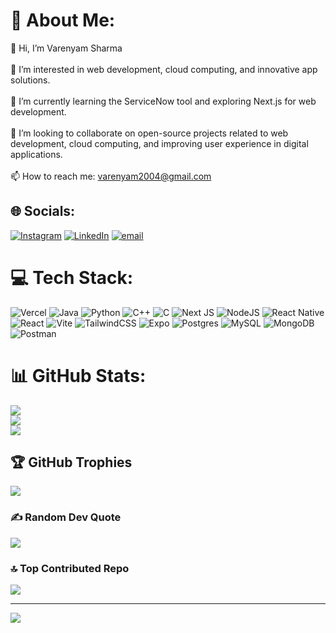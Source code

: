 # 💫 About Me:
👋 Hi, I’m Varenyam Sharma<br><br>👀 I’m interested in web development, cloud computing, and innovative app solutions.<br><br>🌱 I’m currently learning the ServiceNow tool and exploring Next.js for web development.<br><br>💞️ I’m looking to collaborate on open-source projects related to web development, cloud computing, and improving user experience in digital applications.<br><br>📫 How to reach me: varenyam2004@gmail.com


## 🌐 Socials:
[![Instagram](https://img.shields.io/badge/Instagram-%23E4405F.svg?logo=Instagram&logoColor=white)](https://instagram.com/https://www.instagram.com/mevarenyamsharma/) [![LinkedIn](https://img.shields.io/badge/LinkedIn-%230077B5.svg?logo=linkedin&logoColor=white)](https://linkedin.com/in/www.linkedin.com/in/varenyam-sharma) [![email](https://img.shields.io/badge/Email-D14836?logo=gmail&logoColor=white)](mailto:varenyam2004@gmail.com) 

# 💻 Tech Stack:
![Vercel](https://img.shields.io/badge/vercel-%23000000.svg?style=plastic&logo=vercel&logoColor=white) ![Java](https://img.shields.io/badge/java-%23ED8B00.svg?style=plastic&logo=openjdk&logoColor=white) ![Python](https://img.shields.io/badge/python-3670A0?style=plastic&logo=python&logoColor=ffdd54) ![C++](https://img.shields.io/badge/c++-%2300599C.svg?style=plastic&logo=c%2B%2B&logoColor=white) ![C](https://img.shields.io/badge/c-%2300599C.svg?style=plastic&logo=c&logoColor=white) ![Next JS](https://img.shields.io/badge/Next-black?style=plastic&logo=next.js&logoColor=white) ![NodeJS](https://img.shields.io/badge/node.js-6DA55F?style=plastic&logo=node.js&logoColor=white) ![React Native](https://img.shields.io/badge/react_native-%2320232a.svg?style=plastic&logo=react&logoColor=%2361DAFB) ![React](https://img.shields.io/badge/react-%2320232a.svg?style=plastic&logo=react&logoColor=%2361DAFB) ![Vite](https://img.shields.io/badge/vite-%23646CFF.svg?style=plastic&logo=vite&logoColor=white) ![TailwindCSS](https://img.shields.io/badge/tailwindcss-%2338B2AC.svg?style=plastic&logo=tailwind-css&logoColor=white) ![Expo](https://img.shields.io/badge/expo-1C1E24?style=plastic&logo=expo&logoColor=#D04A37) ![Postgres](https://img.shields.io/badge/postgres-%23316192.svg?style=plastic&logo=postgresql&logoColor=white) ![MySQL](https://img.shields.io/badge/mysql-4479A1.svg?style=plastic&logo=mysql&logoColor=white) ![MongoDB](https://img.shields.io/badge/MongoDB-%234ea94b.svg?style=plastic&logo=mongodb&logoColor=white) ![Postman](https://img.shields.io/badge/Postman-FF6C37?style=plastic&logo=postman&logoColor=white)
# 📊 GitHub Stats:
![](https://github-readme-stats.vercel.app/api?username=VarenyamSharma&theme=dark&hide_border=false&include_all_commits=false&count_private=false)<br/>
![](https://nirzak-streak-stats.vercel.app/?user=VarenyamSharma&theme=dark&hide_border=false)<br/>
![](https://github-readme-stats.vercel.app/api/top-langs/?username=VarenyamSharma&theme=dark&hide_border=false&include_all_commits=false&count_private=false&layout=compact)

## 🏆 GitHub Trophies
![](https://github-profile-trophy.vercel.app/?username=VarenyamSharma&theme=radical&no-frame=false&no-bg=true&margin-w=4)

### ✍️ Random Dev Quote
![](https://quotes-github-readme.vercel.app/api?type=horizontal&theme=radical)

### 🔝 Top Contributed Repo
![](https://github-contributor-stats.vercel.app/api?username=VarenyamSharma&limit=5&theme=dark&combine_all_yearly_contributions=true)

---
[![](https://visitcount.itsvg.in/api?id=VarenyamSharma&icon=2&color=1)](https://visitcount.itsvg.in)

<!-- Proudly created with GPRM ( https://gprm.itsvg.in ) -->
